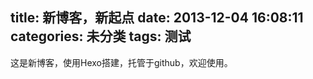 title: 新博客，新起点
date: 2013-12-04 16:08:11
categories: 未分类
tags: 测试
---

这是新博客，使用Hexo搭建，托管于github，欢迎使用。